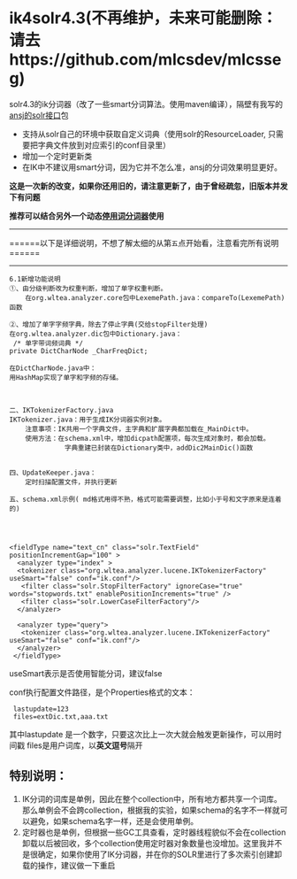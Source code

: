 ik4solr4.3(不再维护，未来可能删除：请去https://github.com/mlcsdev/mlcsseg)
==========

solr4.3的ik分词器（改了一些smart分词算法。使用maven编译），隔壁有我写的[ansj的solr接口](https://github.com/lgnlgn/ansj4solr)包



- 支持从solr自己的环境中获取自定义词典（使用solr的ResourceLoader, 只需要把字典文件放到对应索引的conf目录里）
- 增加一个定时更新类
- 在IK中不建议用smart分词，因为它并不怎么准，ansj的分词效果明显更好。

**这是一次新的改变，如果你还用旧的，请注意更新了，由于曾经疏忽，旧版本并发下有问题**

**推荐可以结合另外一个动态[停用词分词器](https://github.com/lgnlgn/stop4solr4.x)使用**

----------

======以下是详细说明，不想了解太细的从第`五`点开始看，注意看完所有说明======

----------


	6.1新增功能说明
	①、由分级判断改为权重判断，增加了单字权重判断。 
		在org.wltea.analyzer.core包中LexemePath.java：compareTo(LexemePath)函数

	②、增加了单字字频字典，除去了停止字典(交给stopFilter处理)
	在org.wltea.analyzer.dic包中Dictionary.java：
	 /* 单字带词频词典 */
	private DictCharNode _CharFreqDict;
	
	在DictCharNode.java中：
	用HashMap实现了单字和字频的存储。


	
	二、IKTokenizerFactory.java
	IKTokenizer.java：用于生成IK分词器实例对象。
		注意事项：IK共用一个字典文件，主字典和扩展字典都加载在_MainDict中。
		使用方法：在schema.xml中，增加dicpath配置项，每次生成对象时，都会加载。
				  字典重建已封装在Dictionary类中，addDic2MainDic()函数


	四、UpdateKeeper.java：
		定时扫描配置文件，并执行更新
	
	五、schema.xml示例( md格式用得不熟，格式可能需要调整，比如小于号和文字原来是连着的)




    <fieldType name="text_cn" class="solr.TextField" positionIncrementGap="100" >  
      <analyzer type="index" >   
      <tokenizer class="org.wltea.analyzer.lucene.IKTokenizerFactory" useSmart="false" conf="ik.conf"/>
       <filter class="solr.StopFilterFactory" ignoreCase="true" words="stopwords.txt" enablePositionIncrements="true" />
       <filter class="solr.LowerCaseFilterFactory"/>
      </analyzer>

      <analyzer type="query">
       <tokenizer class="org.wltea.analyzer.lucene.IKTokenizerFactory" useSmart="false" conf="ik.conf"/>
      </analyzer>
     </fieldType>

useSmart表示是否使用智能分词，建议false

conf执行配置文件路径，是个Properties格式的文本：

     lastupdate=123
     files=extDic.txt,aaa.txt

  其中lastupdate 是一个数字，只要这次比上一次大就会触发更新操作，可以用时间戳
files是用户词库，以**英文逗号**隔开




## 特别说明： ##
1. IK分词的词库是单例，因此在整个collection中，所有地方都共享一个词库。
那么单例会不会跨collection，根据我的实验，如果schema的名字不一样就可以避免，如果schema名字一样，还是会使用单例。
2. 定时器也是单例，但根据一些GC工具查看，定时器线程貌似不会在collection卸载以后被回收，多个collection使用定时器对象数量也没增加。这里我并不是很确定，如果你使用了IK分词器，并在你的SOLR里进行了多次索引创建卸载的操作，建议做一下重启
